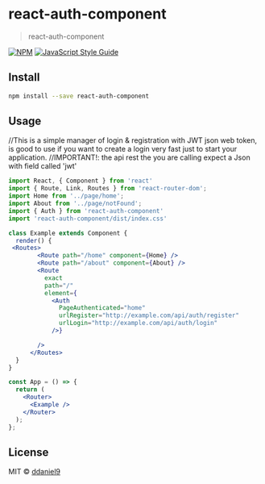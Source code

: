 # react-auth-component

> react-auth-component

[![NPM](https://img.shields.io/npm/v/react-auth-component.svg)](https://www.npmjs.com/package/react-auth-component) [![JavaScript Style Guide](https://img.shields.io/badge/code_style-standard-brightgreen.svg)](https://standardjs.com)

## Install

```bash
npm install --save react-auth-component
```

## Usage
//This is a simple manager of login & registration with JWT json web token, is good to use if you want to create a login very fast just to start your application.
//IMPORTANT!:  the api rest the you are calling expect a Json with field called 'jwt' 
```jsx
import React, { Component } from 'react'
import { Route, Link, Routes } from 'react-router-dom'; 
import Home from '../page/home';
import About from '../page/notFound';
import { Auth } from 'react-auth-component'
import 'react-auth-component/dist/index.css'

class Example extends Component {
  render() {
 <Routes>
        <Route path="/home" component={Home} />
        <Route path="/about" component={About} />
        <Route
          exact
          path="/"
          element={
            <Auth
              PageAuthenticated="home"
              urlRegister="http://example.com/api/auth/register"
              urlLogin="http://example.com/api/auth/login"
            />}

        />
      </Routes>
  }
}

const App = () => {
  return (
    <Router>
      <Example />
    </Router>
  );
};

```




## License

MIT © [ddaniel9](https://github.com/ddaniel9)
